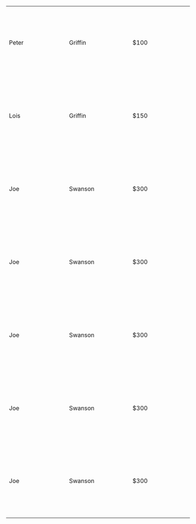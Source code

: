 <html>
<table>
<tr>
    <td width="200" height="200">Peter</td>
    <td width="200" height="200">Griffin</td>
    <td width="200" height="200">$100</td>
  </tr>
  <tr>
    <td width="200" height="200">Lois</td>
    <td width="200" height="200">Griffin</td>
    <td width="200" height="200">$150</td>
  </tr>
  <tr>
    <td width="200" height="200">Joe</td>
    <td width="200" height="200">Swanson</td>
    <td width="200" height="200">$300</td>  
    </tr>
    <tr>
    <td width="200" height="200">Joe</td>
    <td width="200" height="200">Swanson</td>
    <td width="200" height="200">$300</td>  
    </tr>
    <tr>
    <td width="200" height="200">Joe</td>
    <td width="200" height="200">Swanson</td>
    <td width="200" height="200">$300</td>  
    </tr>
    <tr>
    <td width="200" height="200">Joe</td>
    <td width="200" height="200">Swanson</td>
    <td width="200" height="200">$300</td>  
    </tr>
    <tr>
    <td width="200" height="200">Joe</td>
    <td width="200" height="200">Swanson</td>
    <td width="200" height="200">$300</td>  
    </tr>
    </table>

</body>
</html>


